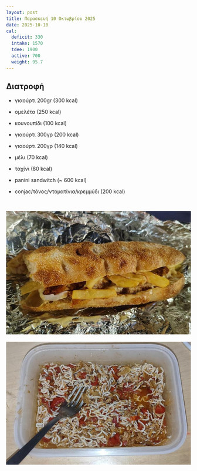 ```yaml
---
layout: post
title: Παρασκευή 10 Οκτωβρίου 2025
date: 2025-10-10
cal:
  deficit: 330
  intake: 1570
  tdee: 1900
  active: 700
  weight: 95.7
---
```


## Διατροφή

- γιαούρτι 200gr (300 kcal)
- ομελέτα (250 kcal)
- κουνουπίδι (100 kcal)

- γιαούρτι 300γρ (200 kcal)

- γιαούρτι 200γρ (140 kcal)
- μέλι (70 kcal)
- ταχίνι (80 kcal)

- panini sandwitch (~ 600 kcal)
- conjac/τόνος/ντοματίνια/κρεμμύδι (200 kcal)

<br>

![pic](/pics/2025-10-10/1.jpg)<br><br>
![pic](/pics/2025-10-10/2.jpg)<br>
